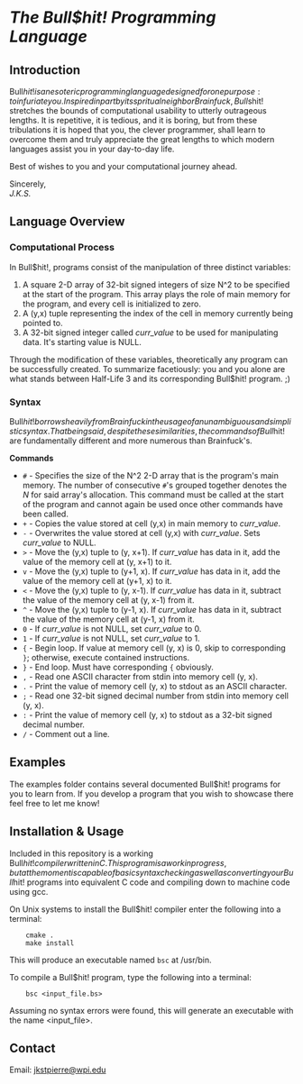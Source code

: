 # *The Bull$hit! Programming Language*

## Introduction
Bull$hit! is an esoteric programming language designed for one purpose: to infuriate you.
Inspired in part by its spritual neighbor Brainfuck, Bull$shit! stretches the bounds of computational usability to utterly outrageous lengths. 
It is repetitive, it is tedious, and it is boring, but from these tribulations it is hoped that you, the clever programmer, shall learn to overcome them and
truly appreciate the great lengths to which modern languages assist you in your day-to-day life.

Best of wishes to you and your computational journey ahead.

Sincerely,   
*J.K.S.*

## Language Overview
### Computational Process
In Bull$hit!, programs consist of the manipulation of three distinct variables:
1. A square 2-D array of 32-bit signed integers of size N^2 to be specified at the start of the program. 
This array plays the role of main memory for the program, and every cell is initialized to zero.
2. A (y,x) tuple representing the index of the cell in memory currently being pointed to.
3. A 32-bit signed integer called *curr_value* to be used for manipulating data. It's starting value is NULL.

Through the modification of these variables, theoretically any program can be successfully created. To summarize facetiously: you and you alone are what stands between Half-Life 3 and its corresponding Bull$hit! program. ;)


### Syntax
Bull$hit! borrows heavily from Brainfuck in the usage of an unambiguous and simplistic syntax. That being said, despite these similarities, the commands of Bull$hit! are fundamentally different and more numerous than Brainfuck's.

**Commands**  
+ `#` - Specifies the size of the N^2 2-D array that is the program's main memory. The number of consecutive `#`'s grouped together denotes the *N* for said array's allocation. This command must be called at the start of the program and cannot again be used once other commands have been called.
+ `+` - Copies the value stored at cell (y,x) in main memory to *curr_value*.
+ `-` - Overwrites the value stored at cell (y,x) with *curr_value*. Sets *curr_value* to NULL.
+ `>` - Move the (y,x) tuple to (y, x+1). If *curr_value* has data in it, add the value of the memory cell at (y, x+1) to it.
+ `v` - Move the (y,x) tuple to (y+1, x). If *curr_value* has data in it, add the value of the memory cell at (y+1, x) to it.
+ `<` - Move the (y,x) tuple to (y, x-1). If *curr_value* has data in it, subtract the value of the memory cell at (y, x-1) from it.
+ `^` - Move the (y,x) tuple to (y-1, x). If *curr_value* has data in it, subtract the value of the memory cell at (y-1, x) from it.
+ `0` - If *curr_value* is not NULL, set *curr_value* to 0.
+ `1` - If *curr_value* is not NULL, set *curr_value* to 1.
+ `{` - Begin loop. If value at memory cell (y, x) is 0, skip to corresponding `}`; otherwise, execute contained instructions.
+ `}` - End loop. Must have corresponding `{` obviously.
+ `,` - Read one ASCII character from stdin into memory cell (y, x).
+ `.` - Print the value of memory cell (y, x) to stdout as an ASCII character.
+ `;` - Read one 32-bit signed decimal number from stdin into memory cell (y, x).
+ `:` - Print the value of memory cell (y, x) to stdout as a 32-bit signed decimal number.
+ `/` - Comment out a line.

## Examples
The examples folder contains several documented Bull$hit! programs for you to learn from. If you develop a program that you wish to showcase there feel free to let me know!

## Installation & Usage
Included in this repository is a working Bull$hit! compiler written in C. This program is a work in progress, but at the moment is capable of basic syntax checking as well as converting your Bull$hit! programs into equivalent C code and compiling down to machine code using gcc. 

On Unix systems to install the Bull$hit! compiler enter the following into a terminal:
```
	cmake .
	make install
```

This will produce an executable named `bsc` at /usr/bin.

To compile a Bull$hit! program, type the following into a terminal:
```
	bsc <input_file.bs>
```

Assuming no syntax errors were found, this will generate an executable with the name <input_file>.

## Contact
Email: jkstpierre@wpi.edu
